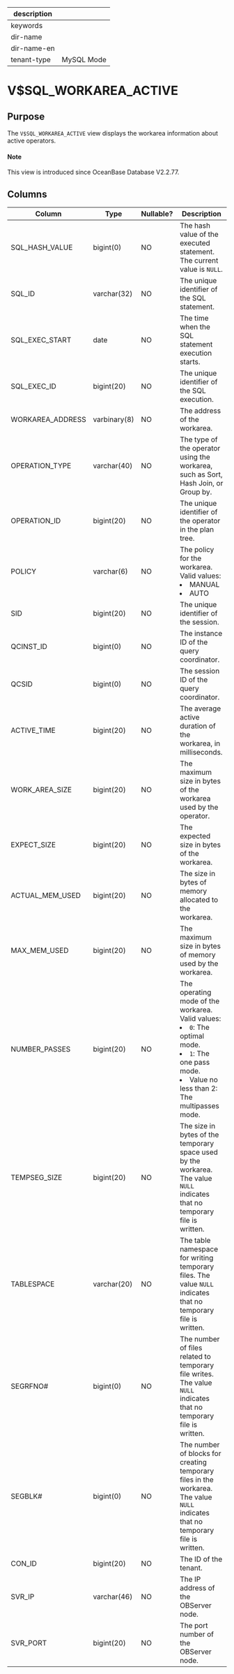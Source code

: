 |description||
|---|---|
|keywords||
|dir-name||
|dir-name-en||
|tenant-type|MySQL Mode|

# V$SQL_WORKAREA_ACTIVE

## Purpose

The `V$SQL_WORKAREA_ACTIVE` view displays the workarea information about active operators.

<main id="notice" type='explain'>
  <h4>Note</h4>
  <p>This view is introduced since OceanBase Database V2.2.77. </p>
</main>

## Columns

| **Column** | **Type** | **Nullable?** | **Description** |
|------------------|--------------|----------------|------------------------------------------------------------------------------------|
| SQL_HASH_VALUE | bigint(0) | NO | The hash value of the executed statement. The current value is `NULL`.  |
| SQL_ID | varchar(32) | NO | The unique identifier of the SQL statement.  |
| SQL_EXEC_START | date | NO | The time when the SQL statement execution starts.  |
| SQL_EXEC_ID | bigint(20) | NO | The unique identifier of the SQL execution.  |
| WORKAREA_ADDRESS | varbinary(8) | NO | The address of the workarea.  |
| OPERATION_TYPE | varchar(40) | NO | The type of the operator using the workarea, such as Sort, Hash Join, or Group by.  |
| OPERATION_ID | bigint(20) | NO | The unique identifier of the operator in the plan tree.  |
| POLICY | varchar(6) | NO | The policy for the workarea. Valid values: <li>MANUAL<li> AUTO |
| SID | bigint(20) | NO | The unique identifier of the session.  |
| QCINST_ID | bigint(0) | NO | The instance ID of the query coordinator.  |
| QCSID | bigint(0) | NO | The session ID of the query coordinator.  |
| ACTIVE_TIME | bigint(20) | NO | The average active duration of the workarea, in milliseconds.  |
| WORK_AREA_SIZE | bigint(20) | NO | The maximum size in bytes of the workarea used by the operator.  |
| EXPECT_SIZE | bigint(20) | NO | The expected size in bytes of the workarea.  |
| ACTUAL_MEM_USED | bigint(20) | NO | The size in bytes of memory allocated to the workarea.  |
| MAX_MEM_USED | bigint(20) | NO | The maximum size in bytes of memory used by the workarea.  |
| NUMBER_PASSES | bigint(20) | NO | The operating mode of the workarea. Valid values: <li>`0`: The optimal mode.<li> `1`: The one pass mode.   <li> Value no less than 2: The multipasses mode. |
| TEMPSEG_SIZE | bigint(20) | NO | The size in bytes of the temporary space used by the workarea. The value `NULL` indicates that no temporary file is written.  |
| TABLESPACE | varchar(20) | NO | The table namespace for writing temporary files. The value `NULL` indicates that no temporary file is written.  |
| SEGRFNO# | bigint(0) | NO | The number of files related to temporary file writes. The value `NULL` indicates that no temporary file is written.  |
| SEGBLK# | bigint(0) | NO | The number of blocks for creating temporary files in the workarea. The value `NULL` indicates that no temporary file is written.  |
| CON_ID | bigint(20) | NO | The ID of the tenant. |
| SVR_IP | varchar(46) | NO | The IP address of the OBServer node. |
| SVR_PORT | bigint(20) | NO | The port number of the OBServer node. |
